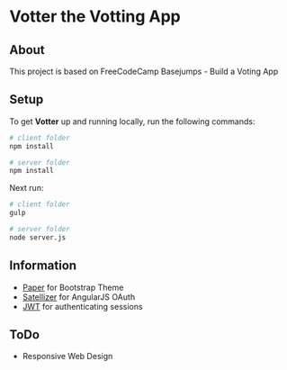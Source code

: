 # Votter the Votting App
## About
This project is based on FreeCodeCamp Basejumps - Build a Voting App
## Setup
To get **Votter** up and running locally, run the following commands:

```bash
# client folder
npm install

# server folder
npm install 
```
Next run: 

```bash
# client folder
gulp

# server folder
node server.js 
```

## Information
- [Paper](https://github.com/thomaspark/bootswatch) for Bootstrap Theme
- [Satellizer](https://github.com/sahat/satellizer/) for AngularJS OAuth
- [JWT](http://jwt.io/) for authenticating sessions


## ToDo
- Responsive Web Design